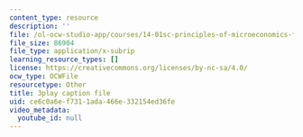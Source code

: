 ```yaml
---
content_type: resource
description: ''
file: /ol-ocw-studio-app/courses/14-01sc-principles-of-microeconomics-fall-2011/ce6c0a6ef7311ada466e332154ed36fe_RFTa52F8YZ0.srt
file_size: 86904
file_type: application/x-subrip
learning_resource_types: []
license: https://creativecommons.org/licenses/by-nc-sa/4.0/
ocw_type: OCWFile
resourcetype: Other
title: 3play caption file
uid: ce6c0a6e-f731-1ada-466e-332154ed36fe
video_metadata:
  youtube_id: null
---
```

